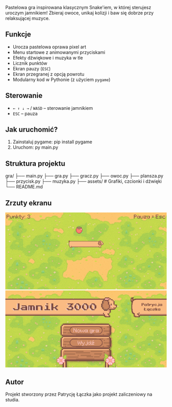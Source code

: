 
Pastelowa gra inspirowana klasycznym Snake'iem, w której sterujesz uroczym jamnikiem! 
Zbieraj owoce, unikaj kolizji i baw się dobrze przy relaksującej muzyce.

## Funkcje
- Urocza pastelowa oprawa pixel art
- Menu startowe z animowanymi przyciskami
- Efekty dźwiękowe i muzyka w tle
- Licznik punktów
- Ekran pauzy (`ESC`)
- Ekran przegranej z opcją powrotu
- Modularny kod w Pythonie (z użyciem `pygame`)

## Sterowanie
- `← ↑ ↓ →` / `WASD` – sterowanie jamnikiem  
- `ESC` – pauza  

## Jak uruchomić?
1. Zainstaluj pygame:
        pip install pygame
2. Uruchom:
        py main.py


## Struktura projektu
gra/
├── main.py
├── gra.py
├── gracz.py
├── owoc.py
├── plansza.py
├── przycisk.py
├── muzyka.py
├── assets/ # Grafiki, czcionki i dźwięki
└── README.md

## Zrzuty ekranu
![ekran gry](assets/screen1.png)  
![menu](assets/screen_menu.png)

## Autor
Projekt stworzony przez Patrycję Łączka jako projekt zaliczeniowy na studia.